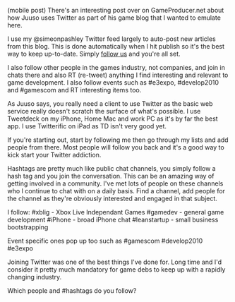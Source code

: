 
(mobile post)
There's an interesting post over on GameProducer.net about how Juuso
uses Twitter as part of his game blog that I wanted to emulate here.

I use my @simeonpashley Twitter feed largely to auto-post new articles
from this blog. This is done automatically when I hit publish so it's
the best way to keep up-to-date. Simply [follow
us](http://twitter.com/simeonpashley) and you're all set.

I also follow other people in the games industry, not companies, and
join in chats there and also RT (re-tweet) anything I find interesting
and relevant to game development. I also follow events such as \#e3expo,
\#develop2010 and \#gamescom and RT interesting items too.

As Juuso says, you really need a client to use Twitter as the basic web
service really doesn't scratch the surface of what's possible.
I use Tweetdeck on my iPhone, Home Mac and work PC as it's by far the
best app. I use Twitterific on iPad as TD isn't very good yet.

If you're starting out, start by following me then go through my lists
and add people from there. Most people will follow you back and it's a
good way to kick start your Twitter addiction.

Hashtags are pretty much like public chat channels, you simply follow a
hash tag and you join the conversation. This can be an amazing way of
getting involved in a community. I've met lots of people on these
channels who I continue to chat with on a daily basis. Find a channel,
add people for the channel as they're obviously interested and engaged
in that subject.

I follow:
\#xblig - Xbox Live Independant Games
\#gamedev - general game development
\#iPhone - broad iPhone chat
\#leanstartup - small business bootstrapping

Event specific ones pop up too such as
\#gamescom
\#develop2010
\#e3expo

Joining Twitter was one of the best things I've done for. Long time and
I'd consider it pretty much mandatory for game debs to keep up with a
rapidly changing industry.

Which people and \#hashtags do you follow?
